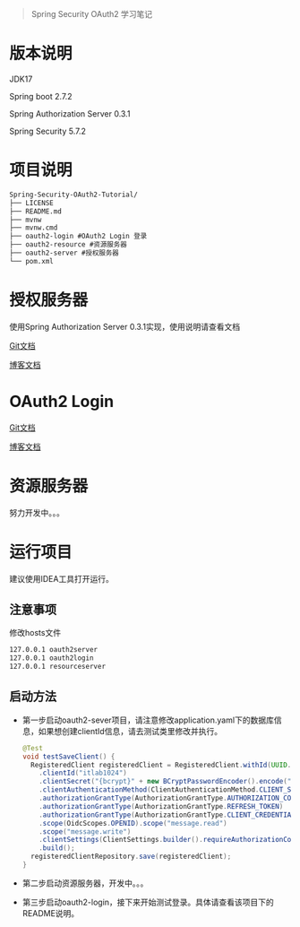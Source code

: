 > Spring Security OAuth2 学习笔记

# 版本说明

JDK17

Spring boot 2.7.2

Spring Authorization Server 0.3.1

Spring Security 5.7.2

# 项目说明

```tex
Spring-Security-OAuth2-Tutorial/
├── LICENSE
├── README.md
├── mvnw
├── mvnw.cmd
├── oauth2-login #OAuth2 Login 登录
├── oauth2-resource #资源服务器
├── oauth2-server #授权服务器
└── pom.xml
```

# 授权服务器

使用Spring Authorization Server 0.3.1实现，使用说明请查看文档

[Git文档](https://github.com/itlab1024/Spring-Security-OAuth2-Tutorial/tree/main/oauth2-server)

[博客文档](https://itlab1024.com/index.php/2022/07/19/spring-authorization-server-0-3-x%e5%ae%9e%e6%88%98/)

# OAuth2 Login

[Git文档](https://github.com/itlab1024/Spring-Security-OAuth2-Tutorial/tree/main/oauth2-login)

[博客文档](https://itlab1024.com/index.php/2022/08/05/spring-security-oauth2-login/)



# 资源服务器

努力开发中。。。

# 运行项目

建议使用IDEA工具打开运行。

## 注意事项

修改hosts文件

```tex
127.0.0.1 oauth2server
127.0.0.1 oauth2login
127.0.0.1 resourceserver
```

## 启动方法

* 第一步启动oauth2-sever项目，请注意修改application.yaml下的数据库信息，如果想创建clientId信息，请去测试类里修改并执行。

  ```java
  @Test
  void testSaveClient() {
    RegisteredClient registeredClient = RegisteredClient.withId(UUID.randomUUID().toString())
      .clientId("itlab1024")
      .clientSecret("{bcrypt}" + new BCryptPasswordEncoder().encode("itlab1024"))
      .clientAuthenticationMethod(ClientAuthenticationMethod.CLIENT_SECRET_BASIC)
      .authorizationGrantType(AuthorizationGrantType.AUTHORIZATION_CODE)
      .authorizationGrantType(AuthorizationGrantType.REFRESH_TOKEN)
      .authorizationGrantType(AuthorizationGrantType.CLIENT_CREDENTIALS).redirectUri("http://oauth2login:8000/login/oauth2/code/itlab1024")
      .scope(OidcScopes.OPENID).scope("message.read")
      .scope("message.write")
      .clientSettings(ClientSettings.builder().requireAuthorizationConsent(true).build())
      .build();
    registeredClientRepository.save(registeredClient);
  }
  ```

* 第二步启动资源服务器，开发中。。。

* 第三步启动oauth2-login，接下来开始测试登录。具体请查看该项目下的README说明。

  
